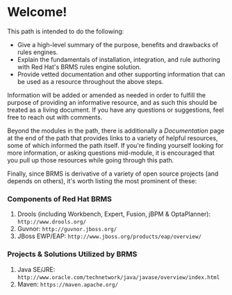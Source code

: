 # Welcome!

This path is intended to do the following:

* Give a high-level summary of the purpose, benefits and drawbacks of rules engines.
* Explain the fundamentals of installation, integration, and rule authoring with Red Hat's BRMS rules engine solution.
* Provide vetted documentation and other supporting information that can be used as a resource throughout the above steps.

Information will be added or amended as needed in order to fulfill the purpose of providing an informative resource, and as such this should be treated as a living document. If you have any questions or suggestions, feel free to reach out with comments.

Beyond the modules in the path, there is additionally a _Documentation_ page at the end of the path that provides links to a variety of helpful resources, some of which informed the path itself. If you're finding yourself looking for more information, or asking questions mid-module, it is encouraged that you pull up those resources while going through this path.

Finally, since BRMS is derivative of a variety of open source projects (and depends on others), it's worth listing the most prominent of these:

### Components of Red Hat BRMS

1. Drools (including Workbench, Expert, Fusion, jBPM & OptaPlanner): `http://www.drools.org/`
2. Guvnor: `http://guvnor.jboss.org/`
3. JBoss EWP/EAP: `http://www.jboss.org/products/eap/overview/`

### Projects & Solutions Utilized by BRMS

1. Java SE/JRE: `http://www.oracle.com/technetwork/java/javase/overview/index.html`
2. Maven: `https://maven.apache.org/`
